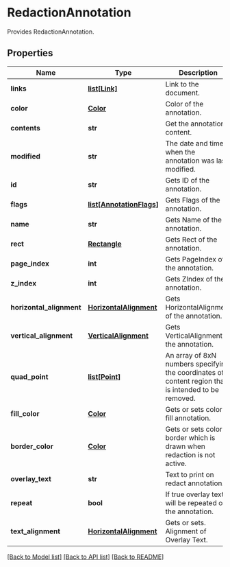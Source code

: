 ﻿# RedactionAnnotation
Provides RedactionAnnotation.

## Properties
Name | Type | Description | Notes
------------ | ------------- | ------------- | -------------
**links** | [**list[Link]**](Link.md) | Link to the document. | [optional] 
**color** | [**Color**](Color.md) | Color of the annotation. | [optional] 
**contents** | **str** | Get the annotation content. | [optional] 
**modified** | **str** | The date and time when the annotation was last modified. | [optional] 
**id** | **str** | Gets ID of the annotation. | [optional] 
**flags** | [**list[AnnotationFlags]**](AnnotationFlags.md) | Gets Flags of the annotation. | [optional] 
**name** | **str** | Gets Name of the annotation. | [optional] 
**rect** | [**Rectangle**](Rectangle.md) | Gets Rect of the annotation. | 
**page_index** | **int** | Gets PageIndex of the annotation. | [optional] 
**z_index** | **int** | Gets ZIndex of the annotation. | [optional] 
**horizontal_alignment** | [**HorizontalAlignment**](HorizontalAlignment.md) | Gets HorizontalAlignment of the annotation. | [optional] 
**vertical_alignment** | [**VerticalAlignment**](VerticalAlignment.md) | Gets VerticalAlignment of the annotation. | [optional] 
**quad_point** | [**list[Point]**](Point.md) | An array of 8xN numbers specifying the coordinates of content region that is intended to be removed.  | [optional] 
**fill_color** | [**Color**](Color.md) | Gets or sets color to fill annotation. | [optional] 
**border_color** | [**Color**](Color.md) | Gets or sets color of border which is drawn when redaction is not active. | [optional] 
**overlay_text** | **str** | Text to print on redact annotation. | [optional] 
**repeat** | **bool** | If true overlay text will be repeated on the annotation.  | [optional] 
**text_alignment** | [**HorizontalAlignment**](HorizontalAlignment.md) | Gets or sets. Alignment of Overlay Text. | [optional] 

[[Back to Model list]](../README.md#documentation-for-models) [[Back to API list]](../README.md#documentation-for-api-endpoints) [[Back to README]](../README.md)



